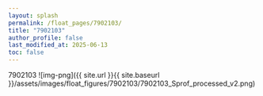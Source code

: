 ```yaml
---
layout: splash
permalink: /float_pages/7902103/
title: "7902103"
author_profile: false
last_modified_at: 2025-06-13
toc: false
---
```

 
7902103
![img-png]({{ site.url }}{{ site.baseurl }}/assets/images/float_figures/7902103/7902103_Sprof_processed_v2.png)